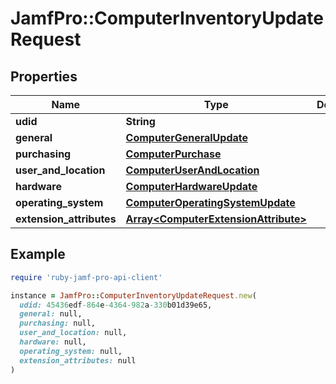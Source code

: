 # JamfPro::ComputerInventoryUpdateRequest

## Properties

| Name | Type | Description | Notes |
| ---- | ---- | ----------- | ----- |
| **udid** | **String** |  | [optional] |
| **general** | [**ComputerGeneralUpdate**](ComputerGeneralUpdate.md) |  | [optional] |
| **purchasing** | [**ComputerPurchase**](ComputerPurchase.md) |  | [optional] |
| **user_and_location** | [**ComputerUserAndLocation**](ComputerUserAndLocation.md) |  | [optional] |
| **hardware** | [**ComputerHardwareUpdate**](ComputerHardwareUpdate.md) |  | [optional] |
| **operating_system** | [**ComputerOperatingSystemUpdate**](ComputerOperatingSystemUpdate.md) |  | [optional] |
| **extension_attributes** | [**Array&lt;ComputerExtensionAttribute&gt;**](ComputerExtensionAttribute.md) |  | [optional] |

## Example

```ruby
require 'ruby-jamf-pro-api-client'

instance = JamfPro::ComputerInventoryUpdateRequest.new(
  udid: 45436edf-864e-4364-982a-330b01d39e65,
  general: null,
  purchasing: null,
  user_and_location: null,
  hardware: null,
  operating_system: null,
  extension_attributes: null
)
```


